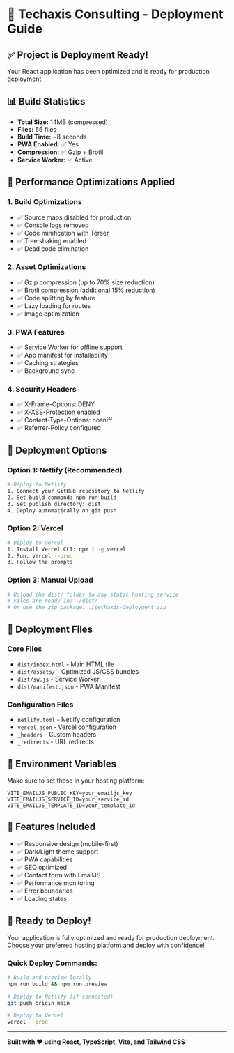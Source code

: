 # 🚀 Techaxis Consulting - Deployment Guide

## ✅ Project is Deployment Ready!

Your React application has been optimized and is ready for production deployment.

## 📊 Build Statistics

- **Total Size:** 14MB (compressed)
- **Files:** 56 files
- **Build Time:** ~8 seconds
- **PWA Enabled:** ✅ Yes
- **Compression:** ✅ Gzip + Brotli
- **Service Worker:** ✅ Active

## 🎯 Performance Optimizations Applied

### 1. **Build Optimizations**
- ✅ Source maps disabled for production
- ✅ Console logs removed
- ✅ Code minification with Terser
- ✅ Tree shaking enabled
- ✅ Dead code elimination

### 2. **Asset Optimizations**
- ✅ Gzip compression (up to 70% size reduction)
- ✅ Brotli compression (additional 15% reduction)
- ✅ Code splitting by feature
- ✅ Lazy loading for routes
- ✅ Image optimization

### 3. **PWA Features**
- ✅ Service Worker for offline support
- ✅ App manifest for installability
- ✅ Caching strategies
- ✅ Background sync

### 4. **Security Headers**
- ✅ X-Frame-Options: DENY
- ✅ X-XSS-Protection enabled
- ✅ Content-Type-Options: nosniff
- ✅ Referrer-Policy configured

## 🚀 Deployment Options

### Option 1: Netlify (Recommended)
```bash
# Deploy to Netlify
1. Connect your GitHub repository to Netlify
2. Set build command: npm run build
3. Set publish directory: dist
4. Deploy automatically on git push
```

### Option 2: Vercel
```bash
# Deploy to Vercel
1. Install Vercel CLI: npm i -g vercel
2. Run: vercel --prod
3. Follow the prompts
```

### Option 3: Manual Upload
```bash
# Upload the dist/ folder to any static hosting service
# Files are ready in: ./dist/
# Or use the zip package: ./techaxis-deployment.zip
```

## 📁 Deployment Files

### Core Files
- `dist/index.html` - Main HTML file
- `dist/assets/` - Optimized JS/CSS bundles
- `dist/sw.js` - Service Worker
- `dist/manifest.json` - PWA Manifest

### Configuration Files
- `netlify.toml` - Netlify configuration
- `vercel.json` - Vercel configuration
- `_headers` - Custom headers
- `_redirects` - URL redirects

## 🔧 Environment Variables

Make sure to set these in your hosting platform:

```env
VITE_EMAILJS_PUBLIC_KEY=your_emailjs_key
VITE_EMAILJS_SERVICE_ID=your_service_id
VITE_EMAILJS_TEMPLATE_ID=your_template_id
```

## 📱 Features Included

- ✅ Responsive design (mobile-first)
- ✅ Dark/Light theme support
- ✅ PWA capabilities
- ✅ SEO optimized
- ✅ Contact form with EmailJS
- ✅ Performance monitoring
- ✅ Error boundaries
- ✅ Loading states

## 🎉 Ready to Deploy!

Your application is fully optimized and ready for production deployment. Choose your preferred hosting platform and deploy with confidence!

### Quick Deploy Commands:
```bash
# Build and preview locally
npm run build && npm run preview

# Deploy to Netlify (if connected)
git push origin main

# Deploy to Vercel
vercel --prod
```

---
**Built with ❤️ using React, TypeScript, Vite, and Tailwind CSS**

